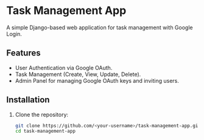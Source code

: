 # Task Management App

A simple Django-based web application for task management with Google Login.

## Features
- User Authentication via Google OAuth.
- Task Management (Create, View, Update, Delete).
- Admin Panel for managing Google OAuth keys and inviting users.

## Installation
1. Clone the repository:
   ```bash
   git clone https://github.com/<your-username>/task-management-app.git
   cd task-management-app
